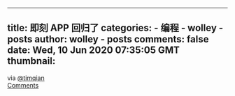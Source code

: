 
---
title: 即刻 APP 回归了
categories: 
    - 编程
    - wolley - posts
author: wolley - posts
comments: false
date: Wed, 10 Jun 2020 07:35:05 GMT
thumbnail: 
---

<div>   
via <a href="https://wolley.io/user/timqian">@timqian</a><br><a href="https://wolley.io/item/5ee08d295506f800112f1c7d">Comments</a>  
</div>
            